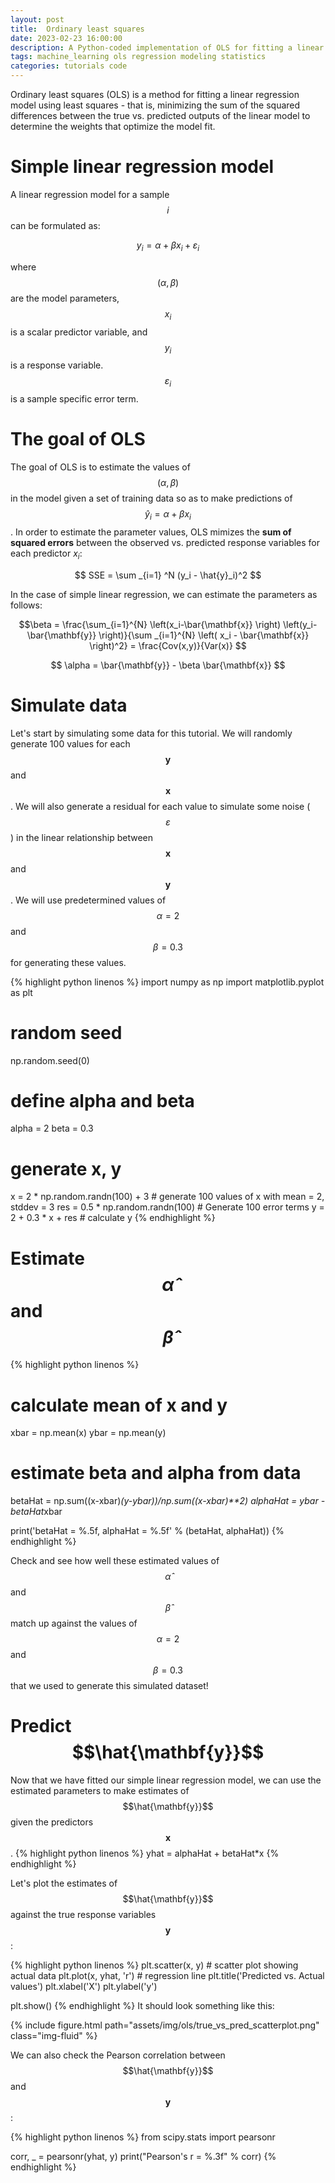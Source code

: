 ```yaml
---
layout: post
title:  Ordinary least squares
date: 2023-02-23 16:00:00
description: A Python-coded implementation of OLS for fitting a linear regression model to simulated data
tags: machine_learning ols regression modeling statistics
categories: tutorials code
---
```


Ordinary least squares (OLS) is a method for fitting a linear regression model using least squares - that is, minimizing the sum of the squared differences between the true vs. predicted outputs of the linear model to determine the weights that optimize the model fit.

# Simple linear regression model
A linear regression model for a sample $$i$$ can be formulated as:

$$
y_i = \alpha + \beta x_i + \varepsilon _i
$$ 

where $$(\alpha,\beta)$$ are the model parameters, $$x_i$$ is a scalar predictor variable, and $$y_i$$ is a response variable. $$\varepsilon_i$$ is a sample specific error term. 

# The goal of OLS
The goal of OLS is to estimate the values of $$(\alpha, \beta)$$ in the model given a set of training data so as to make predictions of $$\hat{y}_i=\alpha + \beta x_i$$. In order to estimate the parameter values, OLS mimizes the **sum of squared errors** between the observed vs. predicted response variables for each predictor $x_i$: 

$$
SSE = \sum _{i=1} ^N (y_i - \hat{y}_i)^2
$$ 

In the case of simple linear regression, we can estimate the parameters as follows:


$$\beta = \frac{\sum_{i=1}^{N} \left(x_i-\bar{\mathbf{x}} \right) \left(y_i-\bar{\mathbf{y}} \right)}{\sum _{i=1}^{N} \left( x_i - \bar{\mathbf{x}} \right)^2} = \frac{Cov(x,y)}{Var(x)}
$$

$$ 
\alpha = \bar{\mathbf{y}} - \beta \bar{\mathbf{x}} 
$$

# Simulate data
Let's start by simulating some data for this tutorial. We will randomly generate 100 values for each $$\mathbf{y}$$ and $$\mathbf{x}$$. We will also generate a residual for each value to simulate some noise ($$\varepsilon$$) in the linear relationship between $$\mathbf{x}$$ and $$\mathbf{y}$$. We will use predetermined values of $$\alpha = 2$$ and $$\beta = 0.3$$ for generating these values.

{% highlight python linenos %}
 import numpy as np
 import matplotlib.pyplot as plt
 
 # random seed
 np.random.seed(0)
 
 # define alpha and beta
 alpha = 2
 beta = 0.3
 
 # generate x, y
 x = 2 * np.random.randn(100) + 3   # generate 100 values of x with mean = 2, stddev = 3
 res = 0.5 * np.random.randn(100)   # Generate 100 error terms
 y = 2 + 0.3 * x + res   # calculate y
{% endhighlight %}

# Estimate $$\hat{\alpha}$$ and $$\hat{\beta}$$
{% highlight python linenos %}
 # calculate mean of x and y
 xbar = np.mean(x)
 ybar = np.mean(y)

 # estimate beta and alpha from data 
 betaHat = np.sum((x-xbar)*(y-ybar))/np.sum((x-xbar)**2)
 alphaHat = ybar - betaHat*xbar
 
 print('betaHat = %.5f, alphaHat = %.5f' % (betaHat, alphaHat))
{% endhighlight %}

Check and see how well these estimated values of $$\hat{\alpha}$$ and $$\hat{\beta}$$ match up against the values of $$\alpha=2$$ and $$\beta=0.3$$ that we used to generate this simulated dataset! 

# Predict $$\hat{\mathbf{y}}$$ 
Now that we have fitted our simple linear regression model, we can use the estimated parameters to make estimates of $$\hat{\mathbf{y}}$$ given the predictors $$\mathbf{x}$$.
{% highlight python linenos %}
 yhat = alphaHat + betaHat*x
{% endhighlight %}

Let's plot the estimates of $$\hat{\mathbf{y}}$$ against the true response variables $$\mathbf{y}$$:

{% highlight python linenos %}
 plt.scatter(x, y)   # scatter plot showing actual data
 plt.plot(x, yhat, 'r')     # regression line
 plt.title('Predicted vs. Actual values')
 plt.xlabel('X')
 plt.ylabel('y')

 plt.show()
{% endhighlight %}
It should look something like this:

<div class="row mt-3">
    <div class="col-sm mt-3 mt-md-0">
        {% include figure.html path="assets/img/ols/true_vs_pred_scatterplot.png" class="img-fluid" %}
    </div>
</div>

We can also check the Pearson correlation between $$\hat{\mathbf{y}}$$ and $$\mathbf{y}$$:

{% highlight python linenos %}
 from scipy.stats import pearsonr

 corr, _ = pearsonr(yhat, y)
 print("Pearson's r = %.3f" % corr)
{% endhighlight %}
